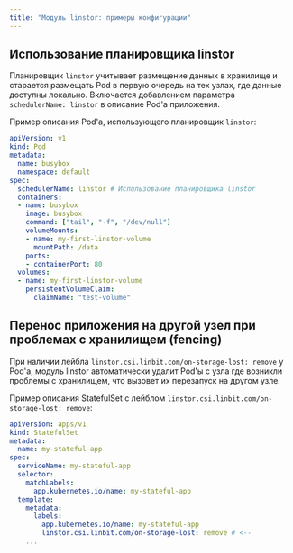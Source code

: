 ```yaml
---
title: "Модуль linstor: примеры конфигурации"
---
```


## Использование планировщика linstor

Планировщик `linstor` учитывает размещение данных в хранилище и старается размещать Pod в первую очередь на тех узлах, где данные доступны локально. Включается добавлением параметра `schedulerName: linstor` в описание Pod'а приложения.

Пример описания Pod'а, использующего планировщик `linstor`:

```yaml
apiVersion: v1
kind: Pod
metadata:
  name: busybox
  namespace: default
spec:
  schedulerName: linstor # Использование планировщика linstor
  containers:
  - name: busybox
    image: busybox
    command: ["tail", "-f", "/dev/null"]
    volumeMounts:
    - name: my-first-linstor-volume
      mountPath: /data
    ports:
    - containerPort: 80
  volumes:
  - name: my-first-linstor-volume
    persistentVolumeClaim:
      claimName: "test-volume"
```

## Перенос приложения на другой узел при проблемах с хранилищем (fencing)

При наличии лейбла `linstor.csi.linbit.com/on-storage-lost: remove` у Pod'а, модуль linstor автоматически удалит Pod'ы с узла где возникли проблемы с хранилищем, что вызовет их перезапуск на другом узле. 

Пример описания StatefulSet с лейблом `linstor.csi.linbit.com/on-storage-lost: remove`:

```yaml
apiVersion: apps/v1
kind: StatefulSet
metadata:
  name: my-stateful-app
spec:
  serviceName: my-stateful-app
  selector:
    matchLabels:
      app.kubernetes.io/name: my-stateful-app
  template:
    metadata:
      labels:
        app.kubernetes.io/name: my-stateful-app
        linstor.csi.linbit.com/on-storage-lost: remove # <--
    ...
```
